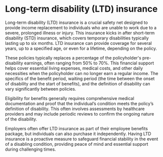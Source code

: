 <!--
source: gpt-40
abbr: LTD
siblings: short-term-disability-insurance, long-term-disability-insurance
tags: disabilities insurance
-->

# Long-term disability (LTD) insurance

Long-term disability (LTD) insurance is a crucial safety net designed to provide income replacement to individuals who are unable to work due to a severe, prolonged illness or injury. This insurance kicks in after short-term disability (STD) insurance, which covers temporary disabilities typically lasting up to six months. LTD insurance can provide coverage for several years, up to a specified age, or even for a lifetime, depending on the policy.

These policies typically replaces a percentage of the policyholder's pre-disability earnings, often ranging from 50% to 70%. This financial support helps cover essential living expenses, medical costs, and other daily necessities when the policyholder can no longer earn a regular income. The specifics of the benefit period, waiting period (the time between the onset of disability and the start of benefits), and the definition of disability can vary significantly between policies.

Eligibility for benefits generally requires comprehensive medical documentation and proof that the individual’s condition meets the policy’s definition of disability. This often involves assessments by healthcare providers and may include periodic reviews to confirm the ongoing nature of the disability.

Employers often offer LTD insurance as part of their employee benefits package, but individuals can also purchase it independently. Having LTD insurance is a proactive measure to safeguard financial stability in the event of a disabling condition, providing peace of mind and essential support during challenging times.
